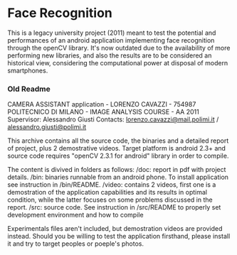 # Face Recognition

This is a legacy university project (2011) meant to test the potential and performances of an android application implementing face recognition through the openCV library.
It's now outdated due to the availability of more performing new libraries, and also the results are to be considered an historical view, considering the computational power at disposal of modern smartphones.

### Old Readme

CAMERA ASSISTANT application - LORENZO CAVAZZI - 754987
POLITECNICO DI MILANO - IMAGE ANALYSIS COURSE - AA 2011
Supervisor: Alessandro Giusti
Contacts: lorenzo.cavazzi@mail.polimi.it / alessandro.giusti@polimi.it

This archive contains all the source code, the binaries and a detailed report of project, plus 2 demostrative videos.
Target platform is android 2.3+ and source code requires "openCV 2.3.1 for android" library in order to compile.

The content is divived in folders as follows:
/doc: report in pdf with project details.
/bin: binaries runnable from an android phone. To install application see instruction in /bin/README.
/video: contains 2 videos, first one is a demostration of the application capabilities and its results in optimal condition, while the latter focuses on some problems discussed in the report.
/src: source code. See instruction in /src/README to properly set development environment and how to compile

Experimentals files aren't included, but demostration videos are provided instead. Should you be willing to test the application firsthand, please install it and try to target peoples or poeple's photos.
